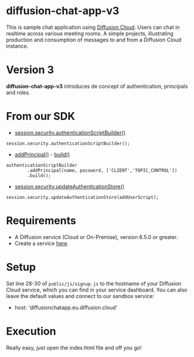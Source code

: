 # diffusion-chat-app-v3

This is sample chat application using [Diffusion Cloud](https://www.pushtechnology.com/product-overview).
Users can chat in realtime across various meeting rooms.
A simple projects, illustrating production and consumption of messages to and from a Diffusion Cloud instance.

# Version 3

**diffusion-chat-app-v3** introduces de concept of authentication, principals and roles.

# From our SDK

* [session.security.authenticationScriptBuilder()](https://docs.pushtechnology.com/docs/6.5.1/js/interfaces/security.html#authenticationscriptbuilder)
```
session.security.authenticationScriptBuilder();
```
* [addPrincipal()](https://docs.pushtechnology.com/docs/6.5.1/js/interfaces/systemauthenticationscriptbuilder.html#addprincipal) - [build()](https://docs.pushtechnology.com/docs/6.5.1/js/interfaces/systemauthenticationscriptbuilder.html#build)
```
authenticationScriptBuilder
		.addPrincipal(name, password, ['CLIENT','TOPIC_CONTROL'])
		.build();
```
* [session.security.updateAuthenticationStore()](https://docs.pushtechnology.com/docs/6.5.1/js/interfaces/security.html#updateauthenticationstore)
```
session.security.updateAuthenticationStore(addUserScript);
```

# Requirements

* A Diffusion service (Cloud or On-Premise), version 6.5.0 or greater.
* Create a service [here](https://management.ad.diffusion.cloud/).

# Setup

Set line 28-30 of `public/js/signup.js` to the hostname of your Diffusion Cloud service, which you can find in your service dashboard.
You can also leave the default values and connect to our sandbox service:
* host: 'diffusionchatapp.eu.diffusion.cloud'

# Execution

Really easy, just open the index.html file and off you go!


